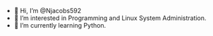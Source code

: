 - 👋 Hi, I’m @Njacobs592
- 👀 I’m interested in Programming and Linux System Administration.
- 🌱 I’m currently learning Python.

<!---
Njacobs592/Njacobs592 is a ✨ special ✨ repository because its `README.md` (this file) appears on your GitHub profile.
You can click the Preview link to take a look at your changes.
--->
